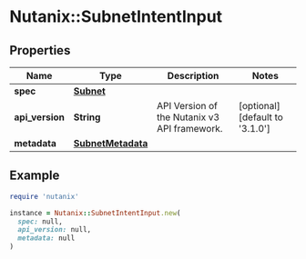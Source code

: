 # Nutanix::SubnetIntentInput

## Properties

| Name | Type | Description | Notes |
| ---- | ---- | ----------- | ----- |
| **spec** | [**Subnet**](Subnet.md) |  |  |
| **api_version** | **String** | API Version of the Nutanix v3 API framework. | [optional][default to &#39;3.1.0&#39;] |
| **metadata** | [**SubnetMetadata**](SubnetMetadata.md) |  |  |

## Example

```ruby
require 'nutanix'

instance = Nutanix::SubnetIntentInput.new(
  spec: null,
  api_version: null,
  metadata: null
)
```

